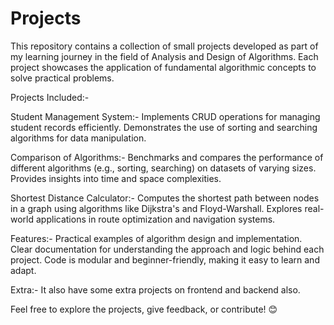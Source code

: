 # Projects
This repository contains a collection of small projects developed as part of my learning journey in the field of Analysis and Design of Algorithms. Each project showcases the application of fundamental algorithmic concepts to solve practical problems.

Projects Included:-

Student Management System:-
Implements CRUD operations for managing student records efficiently.
Demonstrates the use of sorting and searching algorithms for data manipulation.

Comparison of Algorithms:-
Benchmarks and compares the performance of different algorithms (e.g., sorting, searching) on datasets of varying sizes.
Provides insights into time and space complexities.

Shortest Distance Calculator:-
Computes the shortest path between nodes in a graph using algorithms like Dijkstra's and Floyd-Warshall.
Explores real-world applications in route optimization and navigation systems.

Features:- 
Practical examples of algorithm design and implementation.
Clear documentation for understanding the approach and logic behind each project.
Code is modular and beginner-friendly, making it easy to learn and adapt.

Extra:-
It also have some extra projects on frontend and backend also.

Feel free to explore the projects, give feedback, or contribute! 😊
